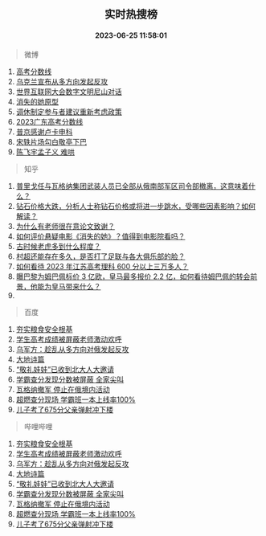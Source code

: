 <div align="center"><h2>实时热搜榜</h2><h4>2023-06-25 11:58:01</h4></div>

> 微博  

1. [高考分数线](https://s.weibo.com/weibo?q=%23%E9%AB%98%E8%80%83%E5%88%86%E6%95%B0%E7%BA%BF%23&t=31&band_rank=1&Refer=top)<br />
2. [乌克兰宣布从多方向发起反攻](https://s.weibo.com/weibo?q=%23%E4%B9%8C%E5%85%8B%E5%85%B0%E5%AE%A3%E5%B8%83%E4%BB%8E%E5%A4%9A%E6%96%B9%E5%90%91%E5%8F%91%E8%B5%B7%E5%8F%8D%E6%94%BB%23&t=31&band_rank=2&Refer=top)<br />
3. [世界互联网大会数字文明尼山对话](https://s.weibo.com/weibo?q=%23%E4%B8%96%E7%95%8C%E4%BA%92%E8%81%94%E7%BD%91%E5%A4%A7%E4%BC%9A%E6%95%B0%E5%AD%97%E6%96%87%E6%98%8E%E5%B0%BC%E5%B1%B1%E5%AF%B9%E8%AF%9D%23&t=31&band_rank=3&Refer=top)<br />
4. [消失的她原型](https://s.weibo.com/weibo?q=%E6%B6%88%E5%A4%B1%E7%9A%84%E5%A5%B9%E5%8E%9F%E5%9E%8B&t=31&band_rank=4&Refer=top)<br />
5. [调休制定参与者建议重新考虑政策](https://s.weibo.com/weibo?q=%23%E8%B0%83%E4%BC%91%E5%88%B6%E5%AE%9A%E5%8F%82%E4%B8%8E%E8%80%85%E5%BB%BA%E8%AE%AE%E9%87%8D%E6%96%B0%E8%80%83%E8%99%91%E6%94%BF%E7%AD%96%23&t=31&band_rank=5&Refer=top)<br />
6. [2023广东高考分数线](https://s.weibo.com/weibo?q=%232023%E5%B9%BF%E4%B8%9C%E9%AB%98%E8%80%83%E5%88%86%E6%95%B0%E7%BA%BF%23&t=31&band_rank=6&Refer=top)<br />
7. [普京感谢卢卡申科](https://s.weibo.com/weibo?q=%23%E6%99%AE%E4%BA%AC%E6%84%9F%E8%B0%A2%E5%8D%A2%E5%8D%A1%E7%94%B3%E7%A7%91%23&t=31&band_rank=7&Refer=top)<br />
8. [宋轶片场勾白敬亭下巴](https://s.weibo.com/weibo?q=%23%E5%AE%8B%E8%BD%B6%E7%89%87%E5%9C%BA%E5%8B%BE%E7%99%BD%E6%95%AC%E4%BA%AD%E4%B8%8B%E5%B7%B4%23&t=31&band_rank=8&Refer=top)<br />
9. [陈飞宇孟子义 难哄](https://s.weibo.com/weibo?q=%E9%99%88%E9%A3%9E%E5%AE%87%E5%AD%9F%E5%AD%90%E4%B9%89%20%E9%9A%BE%E5%93%84&t=31&band_rank=9&Refer=top)<br />

> 知乎  

1. [普里戈任与瓦格纳集团武装人员已全部从俄南部军区司令部撤离，这意味着什么？](https://www.zhihu.com/question/608395500)<br />
2. [钻石价格大跌，分析人士称钻石价格或将进一步跳水，受哪些因素影响？如何解读？](https://www.zhihu.com/question/608252259)<br />
3. [为什么有老师很在意论文致谢？](https://www.zhihu.com/question/606467535)<br />
4. [如何评价悬疑电影《消失的她》？值得到电影院看吗？](https://www.zhihu.com/question/607961545)<br />
5. [古时候老虎多到什么程度？](https://www.zhihu.com/question/284091530)<br />
6. [村超还能存在多久，是否打了足联与各大俱乐部的脸？](https://www.zhihu.com/question/606520764)<br />
7. [如何看待 2023 年江苏高考理科 600 分以上三万多人？](https://www.zhihu.com/question/608323244)<br />
8. [曝巴黎为姆巴佩标价 3 亿欧，皇马最多报价 2.2 亿，如何看待姆巴佩的转会前景，他能为皇马带来什么？](https://www.zhihu.com/question/608399259)<br />
9. []()<br />

> 百度  

1. [夯实粮食安全根基](https://www.baidu.com/s?wd=%E5%A4%AF%E5%AE%9E%E7%B2%AE%E9%A3%9F%E5%AE%89%E5%85%A8%E6%A0%B9%E5%9F%BA&sa=fyb_news&rsv_dl=fyb_news)<br />
2. [学生高考成绩被屏蔽老师激动欢呼](https://www.baidu.com/s?wd=%E5%AD%A6%E7%94%9F%E9%AB%98%E8%80%83%E6%88%90%E7%BB%A9%E8%A2%AB%E5%B1%8F%E8%94%BD%E8%80%81%E5%B8%88%E6%BF%80%E5%8A%A8%E6%AC%A2%E5%91%BC&sa=fyb_news&rsv_dl=fyb_news)<br />
3. [乌军方：趁乱从多方向对俄发起反攻](https://www.baidu.com/s?wd=%E4%B9%8C%E5%86%9B%E6%96%B9%EF%BC%9A%E8%B6%81%E4%B9%B1%E4%BB%8E%E5%A4%9A%E6%96%B9%E5%90%91%E5%AF%B9%E4%BF%84%E5%8F%91%E8%B5%B7%E5%8F%8D%E6%94%BB&sa=fyb_news&rsv_dl=fyb_news)<br />
4. [大地诗篇](https://www.baidu.com/s?wd=%E5%A4%A7%E5%9C%B0%E8%AF%97%E7%AF%87&sa=fyb_news&rsv_dl=fyb_news)<br />
5. [“敬礼娃娃”已收到北大人大邀请](https://www.baidu.com/s?wd=%E2%80%9C%E6%95%AC%E7%A4%BC%E5%A8%83%E5%A8%83%E2%80%9D%E5%B7%B2%E6%94%B6%E5%88%B0%E5%8C%97%E5%A4%A7%E4%BA%BA%E5%A4%A7%E9%82%80%E8%AF%B7&sa=fyb_news&rsv_dl=fyb_news)<br />
6. [学霸查分发现分数被屏蔽 全家尖叫](https://www.baidu.com/s?wd=%E5%AD%A6%E9%9C%B8%E6%9F%A5%E5%88%86%E5%8F%91%E7%8E%B0%E5%88%86%E6%95%B0%E8%A2%AB%E5%B1%8F%E8%94%BD+%E5%85%A8%E5%AE%B6%E5%B0%96%E5%8F%AB&sa=fyb_news&rsv_dl=fyb_news)<br />
7. [瓦格纳撤军 停止在俄境内活动](https://www.baidu.com/s?wd=%E7%93%A6%E6%A0%BC%E7%BA%B3%E6%92%A4%E5%86%9B+%E5%81%9C%E6%AD%A2%E5%9C%A8%E4%BF%84%E5%A2%83%E5%86%85%E6%B4%BB%E5%8A%A8&sa=fyb_news&rsv_dl=fyb_news)<br />
8. [超燃查分现场 学霸班一本上线率100%](https://www.baidu.com/s?wd=%E8%B6%85%E7%87%83%E6%9F%A5%E5%88%86%E7%8E%B0%E5%9C%BA+%E5%AD%A6%E9%9C%B8%E7%8F%AD%E4%B8%80%E6%9C%AC%E4%B8%8A%E7%BA%BF%E7%8E%87100%25&sa=fyb_news&rsv_dl=fyb_news)<br />
9. [儿子考了675分父亲弹射冲下楼](https://www.baidu.com/s?wd=%E5%84%BF%E5%AD%90%E8%80%83%E4%BA%86675%E5%88%86%E7%88%B6%E4%BA%B2%E5%BC%B9%E5%B0%84%E5%86%B2%E4%B8%8B%E6%A5%BC&sa=fyb_news&rsv_dl=fyb_news)<br />

> 哔哩哔哩  

1. [夯实粮食安全根基](https://www.baidu.com/s?wd=%E5%A4%AF%E5%AE%9E%E7%B2%AE%E9%A3%9F%E5%AE%89%E5%85%A8%E6%A0%B9%E5%9F%BA&sa=fyb_news&rsv_dl=fyb_news)<br />
2. [学生高考成绩被屏蔽老师激动欢呼](https://www.baidu.com/s?wd=%E5%AD%A6%E7%94%9F%E9%AB%98%E8%80%83%E6%88%90%E7%BB%A9%E8%A2%AB%E5%B1%8F%E8%94%BD%E8%80%81%E5%B8%88%E6%BF%80%E5%8A%A8%E6%AC%A2%E5%91%BC&sa=fyb_news&rsv_dl=fyb_news)<br />
3. [乌军方：趁乱从多方向对俄发起反攻](https://www.baidu.com/s?wd=%E4%B9%8C%E5%86%9B%E6%96%B9%EF%BC%9A%E8%B6%81%E4%B9%B1%E4%BB%8E%E5%A4%9A%E6%96%B9%E5%90%91%E5%AF%B9%E4%BF%84%E5%8F%91%E8%B5%B7%E5%8F%8D%E6%94%BB&sa=fyb_news&rsv_dl=fyb_news)<br />
4. [大地诗篇](https://www.baidu.com/s?wd=%E5%A4%A7%E5%9C%B0%E8%AF%97%E7%AF%87&sa=fyb_news&rsv_dl=fyb_news)<br />
5. [“敬礼娃娃”已收到北大人大邀请](https://www.baidu.com/s?wd=%E2%80%9C%E6%95%AC%E7%A4%BC%E5%A8%83%E5%A8%83%E2%80%9D%E5%B7%B2%E6%94%B6%E5%88%B0%E5%8C%97%E5%A4%A7%E4%BA%BA%E5%A4%A7%E9%82%80%E8%AF%B7&sa=fyb_news&rsv_dl=fyb_news)<br />
6. [学霸查分发现分数被屏蔽 全家尖叫](https://www.baidu.com/s?wd=%E5%AD%A6%E9%9C%B8%E6%9F%A5%E5%88%86%E5%8F%91%E7%8E%B0%E5%88%86%E6%95%B0%E8%A2%AB%E5%B1%8F%E8%94%BD+%E5%85%A8%E5%AE%B6%E5%B0%96%E5%8F%AB&sa=fyb_news&rsv_dl=fyb_news)<br />
7. [瓦格纳撤军 停止在俄境内活动](https://www.baidu.com/s?wd=%E7%93%A6%E6%A0%BC%E7%BA%B3%E6%92%A4%E5%86%9B+%E5%81%9C%E6%AD%A2%E5%9C%A8%E4%BF%84%E5%A2%83%E5%86%85%E6%B4%BB%E5%8A%A8&sa=fyb_news&rsv_dl=fyb_news)<br />
8. [超燃查分现场 学霸班一本上线率100%](https://www.baidu.com/s?wd=%E8%B6%85%E7%87%83%E6%9F%A5%E5%88%86%E7%8E%B0%E5%9C%BA+%E5%AD%A6%E9%9C%B8%E7%8F%AD%E4%B8%80%E6%9C%AC%E4%B8%8A%E7%BA%BF%E7%8E%87100%25&sa=fyb_news&rsv_dl=fyb_news)<br />
9. [儿子考了675分父亲弹射冲下楼](https://www.baidu.com/s?wd=%E5%84%BF%E5%AD%90%E8%80%83%E4%BA%86675%E5%88%86%E7%88%B6%E4%BA%B2%E5%BC%B9%E5%B0%84%E5%86%B2%E4%B8%8B%E6%A5%BC&sa=fyb_news&rsv_dl=fyb_news)<br />
